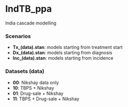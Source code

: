 # IndTB_ppa
India cascade modelling


### Scenarios

- **Tx_(data).stan**: models starting from treatment start
- **Dx_(data).stan**: models starting from diagnosis
- **Inc_(data).stan**: models starting from incidence


### Datasets (data)

- **00**: Nikshay data only
- **10**: TBPS + Nikshay
- **01**: Drug-sale + Nikshay
- **11**: TBPS + Drug-sale + Nikshay
